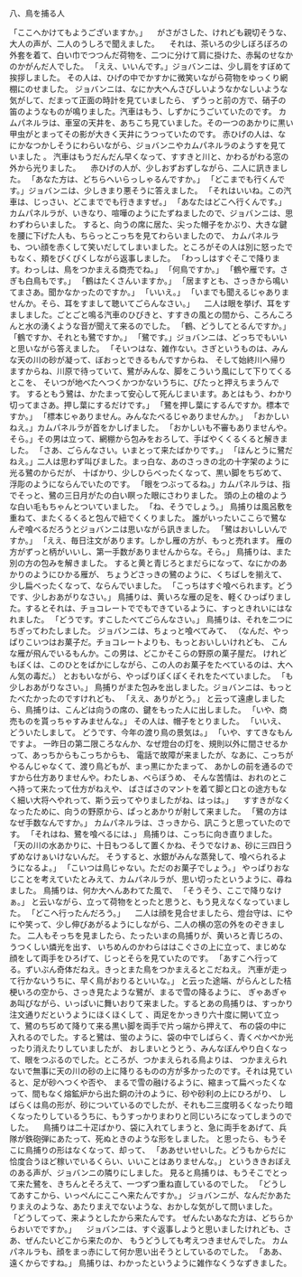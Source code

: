 八、鳥を捕る人

「ここへかけてもようございますか。」
　がさがさした、けれども親切そうな、大人の声が、二人のうしろで聞えました。
　それは、茶いろの少しぼろぼろの外套を着て、白い巾でつつんだ荷物を、二つに分けて肩に掛けた、赤髯のせなかのかがんだ人でした。
「ええ、いいんです。」ジョバンニは、少し肩をすぼめて挨拶しました。
その人は、ひげの中でかすかに微笑いながら荷物をゆっくり網棚にのせました。
ジョバンニは、なにか大へんさびしいようなかなしいような気がして、だまって正面の時計を見ていましたら、
ずうっと前の方で、硝子の笛のようなものが鳴りました。汽車はもう、しずかにうごいていたのです。
カムパネルラは、車室の天井を、あちこち見ていました。その一つのあかりに黒い甲虫がとまってその影が大きく天井にうつっていたのです。
赤ひげの人は、なにかなつかしそうにわらいながら、ジョバンニやカムパネルラのようすを見ていました 。
汽車はもうだんだん早くなって、すすきと川と、かわるがわる窓の外から光りました。
　赤ひげの人が、少しおずおずしながら、二人に訊きました。
「あなた方は、どちらへいらっしゃるんですか。」
「どこまでも行くんです。」ジョバンニは、少しきまり悪そうに答えました。
「それはいいね。この汽車は、じっさい、どこまででも行きますぜ。」
「あなたはどこへ行くんです。」カムパネルラが、いきなり、喧嘩のようにたずねましたので、ジョバンニは、思わずわらいました。
すると、向うの席に居た、尖った帽子をかぶり、大きな鍵を腰に下げた人も、ちらっとこっちを見てわらいましたので、
カムパネルラも、つい顔を赤くして笑いだしてしまいました。ところがその人は別に怒ったでもなく、頬をぴくぴくしながら返事しました。
「わっしはすぐそこで降ります。わっしは、鳥をつかまえる商売でね。」
「何鳥ですか。」
「鶴や雁です。さぎも白鳥もです。」
「鶴はたくさんいますか。」
「居ますとも、さっきから鳴いてまさあ。聞かなかったのですか。」
「いいえ。」
「いまでも聞えるじゃありませんか。そら、耳をすまして聴いてごらんなさい。」
　二人は眼を挙げ、耳をすましました。ごとごと鳴る汽車のひびきと、すすきの風との間から、ころんころんと水の湧くような音が聞えて来るのでした。
「鶴、どうしてとるんですか。」
「鶴ですか、それとも鷺ですか。」
「鷺です。」ジョバンニは、どっちでもいいと思いながら答えました。
「そいつはな、雑作ない。さぎというものは、みんな天の川の砂が凝って、ぼおっとできるもんですからね、
そして始終川へ帰りますからね、川原で待っていて、鷺がみんな、脚をこういう風にして下りてくるとこを、
そいつが地べたへつくかつかないうちに、ぴたっと押えちまうんです。
するともう鷺は、かたまって安心して死んじまいます。あとはもう、わかり切ってまさあ。押し葉にするだけです。」
「鷺を押し葉にするんですか。標本ですか。」
「標本じゃありません。みんなたべるじゃありませんか。」
「おかしいねえ。」カムパネルラが首をかしげました。
「おかしいも不審もありませんや。そら。」その男は立って、網棚から包みをおろして、手ばやくくるくると解きました。
「さあ、ごらんなさい。いまとって来たばかりです。」
「ほんとうに鷺だねえ。」二人は思わず叫びました。まっ白な、あのさっきの北の十字架のように光る鷺のからだが、
十ばかり、少しひらべったくなって、黒い脚をちぢめて、浮彫のようにならんでいたのです。
「眼をつぶってるね。」カムパネルラは、指でそっと、鷺の三日月がたの白い瞑った眼にさわりました。
頭の上の槍のような白い毛もちゃんとついていました。
「ね、そうでしょう。」
鳥捕りは風呂敷を重ねて、またくるくると包んで紐でくくりました。
誰がいったいここらで鷺なんぞ喰べるだろうとジョバンニは思いながら訊きました。
「鷺はおいしいんですか。」
「ええ、毎日注文があります。しかし雁の方が、もっと売れます。
雁の方がずっと柄がいいし、第一手数がありませんからな。そら。」
鳥捕りは、また別の方の包みを解きました。
すると黄と青じろとまだらになって、なにかのあかりのようにひかる雁が、
ちょうどさっきの鷺のように、くちばしを揃えて、少し扁べったくなって、ならんでいました。
「こっちはすぐ喰べられます。どうです、少しおあがりなさい。」
鳥捕りは、黄いろな雁の足を、軽くひっぱりました。するとそれは、チョコレートででもできているように、すっときれいにはなれました。
「どうです。すこしたべてごらんなさい。」
鳥捕りは、それを二つにちぎってわたしました。
ジョバンニは、ちょっと喰べてみて、
（なんだ、やっぱりこいつはお菓子だ。チョコレートよりも、もっとおいしいけれども、
こんな雁が飛んでいるもんか。この男は、どこかそこらの野原の菓子屋だ。
けれどもぼくは、このひとをばかにしながら、この人のお菓子をたべているのは、大へん気の毒だ。）
とおもいながら、やっぱりぽくぽくそれをたべていました。
「も少しおあがりなさい。」
鳥捕りがまた包みを出しました。ジョバンニは、もっとたべたかったのですけれども、
「ええ、ありがとう。」
と云って遠慮しましたら、鳥捕りは、こんどは向うの席の、鍵をもった人に出しました。
「いや、商売ものを貰っちゃすみませんな。」
その人は、帽子をとりました。
「いいえ、どういたしまして。
どうです、今年の渡り鳥の景気は。」
「いや、すてきなもんですよ。
一昨日の第二限ころなんか、なぜ燈台の灯を、規則以外に間させるかって、あっちからもこっちからも、
電話で故障が来ましたが、なあに、こっちがやるんじゃなくて、渡り鳥どもが、まっ黒にかたまって、
あかしの前を通るのですから仕方ありませんや。わたしぁ、べらぼうめ、
そんな苦情は、おれのとこへ持って来たって仕方がねえや、
ばさばさのマントを着て脚と口との途方もなく細い大将へやれって、斯う云ってやりましたがね、はっは。」
　すすきがなくなったために、向うの野原から、ぱっとあかりが射して来ました。
「鷺の方はなぜ手数なんですか。」
カムパネルラは、さっきから、訊こうと思っていたのです。
「それはね、鷺を喰べるには、」
鳥捕りは、こっちに向き直りました。
「天の川の水あかりに、十日もつるして置くかね、そうでなけぁ、砂に三四日うずめなけぁいけないんだ。
そうすると、水銀がみんな蒸発して、喰べられるようになるよ。」
「こいつは鳥じゃない。ただのお菓子でしょう。」
やっぱりおなじことを考えていたとみえて、カムパネルラが、思い切ったというように、尋ねました。
鳥捕りは、何か大へんあわてた風で、
「そうそう、ここで降りなけぁ。」
と云いながら、立って荷物をとったと思うと、もう見えなくなっていました。
「どこへ行ったんだろう。」
　二人は顔を見合せましたら、燈台守は、にやにや笑って、少し伸びあがるようにしながら、二人の横の窓の外をのぞきました。
二人もそっちを見ましたら、たったいまの鳥捕りが、黄いろと青じろの、うつくしい燐光を出す、
いちめんのかわらははこぐさの上に立って、まじめな顔をして両手をひろげて、じっとそらを見ていたのです。
「あすこへ行ってる。ずいぶん奇体だねえ。きっとまた鳥をつかまえるとこだねえ。
汽車が走って行かないうちに、早く鳥がおりるといいな。」
と云った途端、がらんとした桔梗いろの空から、さっき見たような鷺が、まるで雪の降るように、
ぎゃあぎゃあ叫びながら、いっぱいに舞いおりて来ました。するとあの鳥捕りは、すっかり注文通りだというようにほくほくして
、両足をかっきり六十度に開いて立って、鷺のちぢめて降りて来る黒い脚を両手で片っ端から押えて、
布の袋の中に入れるのでした。すると鷺は、蛍のように、袋の中でしばらく、青くぺかぺか光ったり消えたりしていましたが、
おしまいとうとう、みんなぼんやり白くなって、眼をつぶるのでした。ところが、つかまえられる鳥よりは、
つかまえられないで無事に天の川の砂の上に降りるものの方が多かったのです。それは見ていると、足が砂へつくや否や、
まるで雪の融けるように、縮まって扁べったくなって、間もなく熔鉱炉から出た銅の汁のように、砂や砂利の上にひろがり、
しばらくは鳥の形が、砂についているのでしたが、それも二三度明るくなったり暗くなったりしているうちに、もうすっかりまわりと同じいろになってしまうのでした。
　鳥捕りは二十疋ばかり、袋に入れてしまうと、急に両手をあげて、兵隊が鉄砲弾にあたって、死ぬときのような形をしました。
と思ったら、もうそこに鳥捕りの形はなくなって、却って、
「ああせいせいした。どうもからだに恰度合うほど稼いでいるくらい、いいことはありませんな。」
というききおぼえのある声が、ジョバンニの隣りにしました。
見ると鳥捕りは、もうそこでとって来た鷺を、きちんとそろえて、一つずつ重ね直しているのでした。
「どうしてあすこから、いっぺんにここへ来たんですか。」
ジョバンニが、なんだかあたりまえのような、あたりまえでないような、おかしな気がして問いました。
「どうしてって、来ようとしたから来たんです。
ぜんたいあなた方は、どちらからおいでですか。」
　ジョバンニは、すぐ返事しようと思いましたけれども、さあ、ぜんたいどこから来たのか、
もうどうしても考えつきませんでした。
カムパネルラも、顔をまっ赤にして何か思い出そうとしているのでした。
「ああ、遠くからですね。」
鳥捕りは、わかったというように雑作なくうなずきました。
